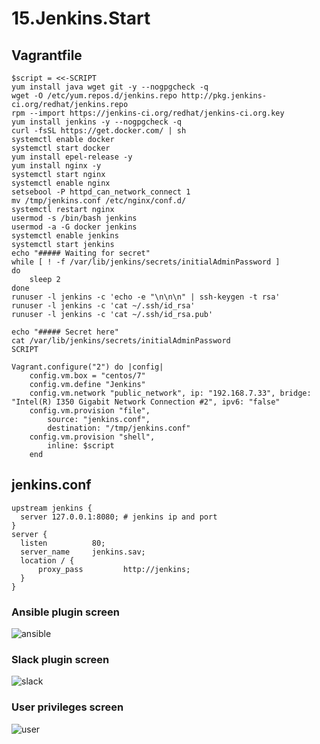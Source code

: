 # 15.Jenkins.Start

## Vagrantfile
```
$script = <<-SCRIPT
yum install java wget git -y --nogpgcheck -q
wget -O /etc/yum.repos.d/jenkins.repo http://pkg.jenkins-ci.org/redhat/jenkins.repo
rpm --import https://jenkins-ci.org/redhat/jenkins-ci.org.key
yum install jenkins -y --nogpgcheck -q
curl -fsSL https://get.docker.com/ | sh
systemctl enable docker
systemctl start docker
yum install epel-release -y
yum install nginx -y
systemctl start nginx
systemctl enable nginx
setsebool -P httpd_can_network_connect 1
mv /tmp/jenkins.conf /etc/nginx/conf.d/
systemctl restart nginx
usermod -s /bin/bash jenkins
usermod -a -G docker jenkins
systemctl enable jenkins
systemctl start jenkins
echo "##### Waiting for secret"
while [ ! -f /var/lib/jenkins/secrets/initialAdminPassword ]
do
    sleep 2
done
runuser -l jenkins -c 'echo -e "\n\n\n" | ssh-keygen -t rsa'
runuser -l jenkins -c 'cat ~/.ssh/id_rsa'
runuser -l jenkins -c 'cat ~/.ssh/id_rsa.pub'

echo "##### Secret here"
cat /var/lib/jenkins/secrets/initialAdminPassword
SCRIPT

Vagrant.configure("2") do |config|
    config.vm.box = "centos/7"
    config.vm.define "Jenkins"
    config.vm.network "public_network", ip: "192.168.7.33", bridge: "Intel(R) I350 Gigabit Network Connection #2", ipv6: "false"
    config.vm.provision "file", 
        source: "jenkins.conf", 
        destination: "/tmp/jenkins.conf"
    config.vm.provision "shell",
        inline: $script
    end
```

## jenkins.conf
```
upstream jenkins {
  server 127.0.0.1:8080; # jenkins ip and port
}
server {
  listen          80;
  server_name     jenkins.sav;
  location / {
      proxy_pass         http://jenkins;
  }
}
```

### Ansible plugin screen

![ansible](https://github.com/Sanchelioss/sa.it-academy.by/blob/m-sa2-14-20/Alexandr_Sytchevskiy/15.Jenkis.Start/ansible.jpg "ansible")

### Slack plugin screen

![slack](https://github.com/Sanchelioss/sa.it-academy.by/blob/m-sa2-14-20/Alexandr_Sytchevskiy/15.Jenkis.Start/slack.jpg "slack")

### User privileges screen

![user](https://github.com/Sanchelioss/sa.it-academy.by/blob/m-sa2-14-20/Alexandr_Sytchevskiy/15.Jenkis.Start/viewer.jpg "user")